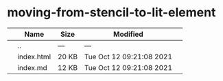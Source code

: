 # moving-from-stencil-to-lit-element

<table><thead><tr class="header"><th></th><th>Name</th><th>Size</th><th>Modified</th><th></th></tr></thead><tbody><tr class="odd"><td></td><td><span class="goup">..</span></td><td>—</td><td>—</td><td></td></tr><tr class="even"><td></td><td><span class="name">index.html</span></td><td>20 KB</td><td>Tue Oct 12 09:21:08 2021</td><td></td></tr><tr class="odd"><td></td><td><span class="name">index.md</span></td><td>12 KB</td><td>Tue Oct 12 09:21:08 2021</td><td></td></tr></tbody></table>
